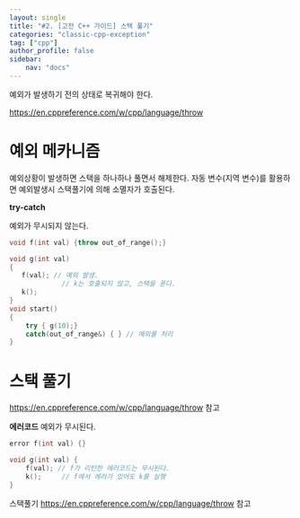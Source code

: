 ```yaml
---
layout: single
title: "#2. [고전 C++ 가이드] 스택 풀기"
categories: "classic-cpp-exception"
tag: ["cpp"]
author_profile: false
sidebar: 
    nav: "docs"
---
```


예외가 발생하기 전의 상태로 복귀해야 한다.


https://en.cppreference.com/w/cpp/language/throw


# 예외 메카니즘

예외상황이 발생하면 스택을 하나하나 풀면서 해제한다.
자동 변수(지역 변수)를 활용하면 예외발생시 스택풀기에 의해 소멸자가 호출된다.

**try-catch**

예외가 무시되지 않는다.

```cpp
void f(int val) {throw out_of_range();}

void g(int val) 
{
   f(val); // 예외 발생.  
             // k는 호출되지 않고, 스택을 푼다.
   k();
}
void start()
{
    try { g(10);}
    catch(out_of_range&) { } // 예외를 처리
}


```

# 스택 풀기

https://en.cppreference.com/w/cpp/language/throw 참고

**에러코드**
예외가 무시된다.
```cpp
error f(int val) {}

void g(int val) {
    f(val); // f가 리턴한 에러코드는 무시된다.
    k();     // f에서 에러가 있어도 k를 실행
}
```

스택풀기
https://en.cppreference.com/w/cpp/language/throw 참고



